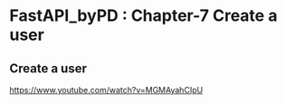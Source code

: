 # FastAPI_byPD : Chapter-7 Create a user

## Create a user

https://www.youtube.com/watch?v=MGMAyahCIpU